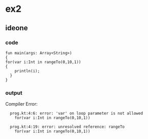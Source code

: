 # ex2
## ideone
### code
    fun main(args: Array<String>) 
    {
  	for(var i:Int in rangeTo(0,10,1))
  	{
  		println(i);
  	  }
    }
### output
Compiler Error:
        
      prog.kt:4:6: error: 'var' on loop parameter is not allowed
	    for(var i:Int in rangeTo(0,10,1))
     
      prog.kt:4:19: error: unresolved reference: rangeTo
	    for(var i:Int in rangeTo(0,10,1))


    

